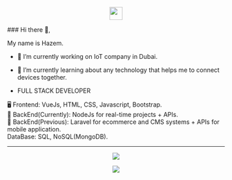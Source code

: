 
<p align='center'>
  <a href="https://www.linkedin.com/in/hazem-hussein-562b86190/"><img height="30" src="https://github.com/WaylonWalker/WaylonWalker/blob/main/icon/linkedin.png?raw=true"></a>
</p>
### Hi there 👋,

My name is Hazem.
- 🔭 I’m currently working on IoT company in Dubai.
- 🌱 I’m currently learning about any technology that helps me to connect devices together.

- FULL STACK DEVELOPER

🖥️ Frontend: VueJs, HTML, CSS, Javascript, Bootstrap.
<br>
📱 BackEnd(Currently): NodeJs for real-time projects + APIs.
<br>
📱 BackEnd(Previous): Laravel for ecommerce and CMS systems + APIs for mobile application.
<br>
DataBase: SQL, NoSQL(MongoDB).



<hr>
<p align="center">
  <img src="https://github-readme-stats.vercel.app/api?username=HazemHa&show_icons=true&theme=radical">
</p>
<p align="center">
  <img src="https://github-readme-stats.vercel.app/api/top-langs/?username=HazemHa&show_icons=true&title_color=ffffff&icon_color=2A75CF&text_color=daf7dc&bg_color=191919">
</p>


<!--
**HazemHa/HazemHa** is a ✨ _special_ ✨ repository because its `README.md` (this file) appears on your GitHub profile.

Here are some ideas to get you started:

- 🔭 I’m currently working on ...
- 🌱 I’m currently learning ...
- 👯 I’m looking to collaborate on ...
- 🤔 I’m looking for help with ...
- 💬 Ask me about ...
- 📫 How to reach me: ...
- 😄 Pronouns: ...
- ⚡ Fun fact: ...
-->
